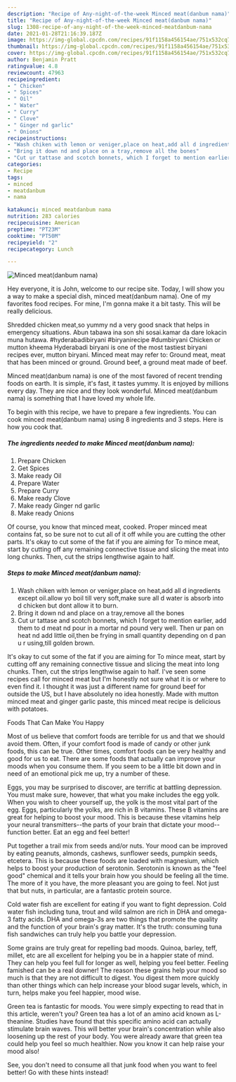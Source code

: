 ```yaml
---
description: "Recipe of Any-night-of-the-week Minced meat(danbum nama)"
title: "Recipe of Any-night-of-the-week Minced meat(danbum nama)"
slug: 1308-recipe-of-any-night-of-the-week-minced-meatdanbum-nama
date: 2021-01-28T21:16:39.187Z
image: https://img-global.cpcdn.com/recipes/91f1158a456154ae/751x532cq70/minced-meatdanbum-nama-recipe-main-photo.jpg
thumbnail: https://img-global.cpcdn.com/recipes/91f1158a456154ae/751x532cq70/minced-meatdanbum-nama-recipe-main-photo.jpg
cover: https://img-global.cpcdn.com/recipes/91f1158a456154ae/751x532cq70/minced-meatdanbum-nama-recipe-main-photo.jpg
author: Benjamin Pratt
ratingvalue: 4.8
reviewcount: 47963
recipeingredient:
- " Chicken"
- " Spices"
- " Oil"
- " Water"
- " Curry"
- " Clove"
- " Ginger nd garlic"
- " Onions"
recipeinstructions:
- "Wash chiken with lemon or veniger,place on heat,add all d ingredients except oil.allow yo boil till very soft,make sure all d water is absorb into d chicken but dont allow it to burn."
- "Bring it down nd and place on a tray,remove all the bones"
- "Cut ur tattase and scotch bonnets, which I forget to mention earlier, add them to d meat nd pour in a mortar nd pound very well. Then ur pan on heat nd add little oil,then be frying in small quantity depending on d pan u r using,till golden brown."
categories:
- Recipe
tags:
- minced
- meatdanbum
- nama

katakunci: minced meatdanbum nama 
nutrition: 283 calories
recipecuisine: American
preptime: "PT23M"
cooktime: "PT50M"
recipeyield: "2"
recipecategory: Lunch

---
```



![Minced meat(danbum nama)](https://img-global.cpcdn.com/recipes/91f1158a456154ae/751x532cq70/minced-meatdanbum-nama-recipe-main-photo.jpg)

Hey everyone, it is John, welcome to our recipe site. Today, I will show you a way to make a special dish, minced meat(danbum nama). One of my favorites food recipes. For mine, I'm gonna make it a bit tasty. This will be really delicious.

Shredded chicken meat,so yummy nd a very good snack that helps in emergency situations. Abun tabawa ina son shi sosai.kamar da dare lokacin muna hutawa. #hyderabadibiryani #biryanirecipe #dumbiryani Chicken or mutton kheema Hyderabadi biryani is one of the most tastiest biryani recipes ever, mutton biryani. Minced meat may refer to: Ground meat, meat that has been minced or ground. Ground beef, a ground meat made of beef.

Minced meat(danbum nama) is one of the most favored of recent trending foods on earth. It is simple, it's fast, it tastes yummy. It is enjoyed by millions every day. They are nice and they look wonderful. Minced meat(danbum nama) is something that I have loved my whole life.


To begin with this recipe, we have to prepare a few ingredients. You can cook minced meat(danbum nama) using 8 ingredients and 3 steps. Here is how you cook that.

<!--inarticleads1-->

##### The ingredients needed to make Minced meat(danbum nama):

1. Prepare  Chicken
1. Get  Spices
1. Make ready  Oil
1. Prepare  Water
1. Prepare  Curry
1. Make ready  Clove
1. Make ready  Ginger nd garlic
1. Make ready  Onions


Of course, you know that minced meat, cooked. Proper minced meat contains fat, so be sure not to cut all of it off while you are cutting the other parts. It&#39;s okay to cut some of the fat if you are aiming for To mince meat, start by cutting off any remaining connective tissue and slicing the meat into long chunks. Then, cut the strips lengthwise again to half. 

<!--inarticleads2-->

##### Steps to make Minced meat(danbum nama):

1. Wash chiken with lemon or veniger,place on heat,add all d ingredients except oil.allow yo boil till very soft,make sure all d water is absorb into d chicken but dont allow it to burn.
1. Bring it down nd and place on a tray,remove all the bones
1. Cut ur tattase and scotch bonnets, which I forget to mention earlier, add them to d meat nd pour in a mortar nd pound very well. Then ur pan on heat nd add little oil,then be frying in small quantity depending on d pan u r using,till golden brown.


It&#39;s okay to cut some of the fat if you are aiming for To mince meat, start by cutting off any remaining connective tissue and slicing the meat into long chunks. Then, cut the strips lengthwise again to half. I&#39;ve seen some recipes call for minced meat but I&#39;m honestly not sure what it is or where to even find it. I thought it was just a different name for ground beef for outside the US, but I have absolutely no idea honestly. Made with mutton minced meat and ginger garlic paste, this minced meat recipe is delicious with potatoes. 

Foods That Can Make You Happy


Most of us believe that comfort foods are terrible for us and that we should avoid them. Often, if your comfort food is made of candy or other junk foods, this can be true. Other times, comfort foods can be very healthy and good for us to eat. There are some foods that actually can improve your moods when you consume them. If you seem to be a little bit down and in need of an emotional pick me up, try a number of these.

Eggs, you may be surprised to discover, are terrific at battling depression. You must make sure, however, that what you make includes the egg yolk. When you wish to cheer yourself up, the yolk is the most vital part of the egg. Eggs, particularly the yolks, are rich in B vitamins. These B vitamins are great for helping to boost your mood. This is because these vitamins help your neural transmitters--the parts of your brain that dictate your mood--function better. Eat an egg and feel better!

Put together a trail mix from seeds and/or nuts. Your mood can be improved by eating peanuts, almonds, cashews, sunflower seeds, pumpkin seeds, etcetera. This is because these foods are loaded with magnesium, which helps to boost your production of serotonin. Serotonin is known as the "feel good" chemical and it tells your brain how you should be feeling all the time. The more of it you have, the more pleasant you are going to feel. Not just that but nuts, in particular, are a fantastic protein source.

Cold water fish are excellent for eating if you want to fight depression. Cold water fish including tuna, trout and wild salmon are rich in DHA and omega-3 fatty acids. DHA and omega-3s are two things that promote the quality and the function of your brain's gray matter. It's the truth: consuming tuna fish sandwiches can truly help you battle your depression. 

Some grains are truly great for repelling bad moods. Quinoa, barley, teff, millet, etc are all excellent for helping you be in a happier state of mind. They can help you feel full for longer as well, helping you feel better. Feeling famished can be a real downer! The reason these grains help your mood so much is that they are not difficult to digest. You digest them more quickly than other things which can help increase your blood sugar levels, which, in turn, helps make you feel happier, mood wise.

Green tea is fantastic for moods. You were simply expecting to read that in this article, weren't you? Green tea has a lot of an amino acid known as L-theanine. Studies have found that this specific amino acid can actually stimulate brain waves. This will better your brain's concentration while also loosening up the rest of your body. You were already aware that green tea could help you feel so much healthier. Now you know it can help raise your mood also!

See, you don't need to consume all that junk food when you want to feel better! Go  with  these hints  instead!

